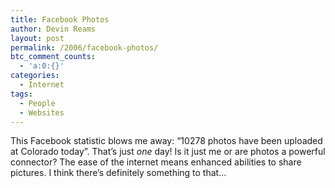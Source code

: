 ```yaml
---
title: Facebook Photos
author: Devin Reams
layout: post
permalink: /2006/facebook-photos/
btc_comment_counts:
  - 'a:0:{}'
categories:
  - Internet
tags:
  - People
  - Websites
---
```

This Facebook statistic blows me away: &#8220;<span class="stat">10278</span> photos have been uploaded at Colorado today&#8221;. That&#8217;s just *one* day! Is it just me or are photos a powerful connector? The ease of the internet means enhanced abilities to share pictures. I think there&#8217;s definitely something to that&#8230;
